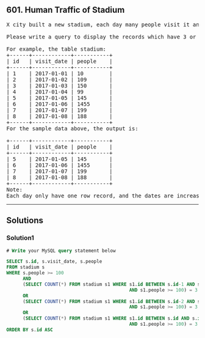 ## 601. Human Traffic of Stadium

<pre>
X city built a new stadium, each day many people visit it and the stats are saved as these columns: id, visit_date, people

Please write a query to display the records which have 3 or more consecutive rows and the amount of people more than 100(inclusive).

For example, the table stadium:
+------+------------+-----------+
| id   | visit_date | people    |
+------+------------+-----------+
| 1    | 2017-01-01 | 10        |
| 2    | 2017-01-02 | 109       |
| 3    | 2017-01-03 | 150       |
| 4    | 2017-01-04 | 99        |
| 5    | 2017-01-05 | 145       |
| 6    | 2017-01-06 | 1455      |
| 7    | 2017-01-07 | 199       |
| 8    | 2017-01-08 | 188       |
+------+------------+-----------+
For the sample data above, the output is:

+------+------------+-----------+
| id   | visit_date | people    |
+------+------------+-----------+
| 5    | 2017-01-05 | 145       |
| 6    | 2017-01-06 | 1455      |
| 7    | 2017-01-07 | 199       |
| 8    | 2017-01-08 | 188       |
+------+------------+-----------+
Note:
Each day only have one row record, and the dates are increasing with id increasing.
</pre>
-------------------------------------------

## Solutions

### Solution1
```sql
# Write your MySQL query statement below

SELECT s.id, s.visit_date, s.people
FROM stadium s 
WHERE s.people >= 100
      AND
      (SELECT COUNT(*) FROM stadium s1 WHERE s1.id BETWEEN s.id-1 AND s.id+1
                                             AND s1.people >= 100) = 3
      OR
      (SELECT COUNT(*) FROM stadium s1 WHERE s1.id BETWEEN s.id-2 AND s.id
                                             AND s1.people >= 100) = 3
      OR
      (SELECT COUNT(*) FROM stadium s1 WHERE s1.id BETWEEN s.id AND s.id+2
                                             AND s1.people >= 100) = 3
ORDER BY s.id ASC
```
